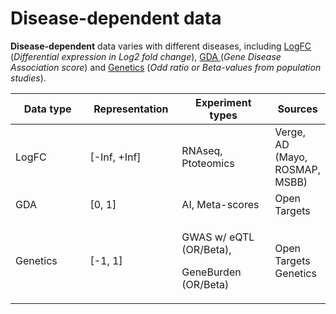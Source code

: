 # Disease-dependent data

**Disease-dependent** data varies with different diseases, including [LogFC](differential-expression.md) (_Differential expression in Log2 fold change_), [GDA ](target-disease-association.md)(_Gene Disease Association score_) and [Genetics](target-prioritization-factors.md) (_Odd ratio or Beta-values from population studies_).

<table data-full-width="false"><thead><tr><th width="194">Data type</th><th width="160">Representation</th><th width="228">Experiment types</th><th>Sources</th></tr></thead><tbody><tr><td>LogFC</td><td>[-Inf, +Inf]</td><td>RNAseq, Ptoteomics</td><td>Verge, AD (Mayo, ROSMAP, MSBB)</td></tr><tr><td>GDA</td><td>[0, 1]</td><td>AI, Meta-scores</td><td>Open Targets</td></tr><tr><td>Genetics</td><td>[-1, 1]</td><td><p>GWAS w/ eQTL (OR/Beta),</p><p>GeneBurden (OR/Beta)</p></td><td>Open Targets Genetics</td></tr></tbody></table>
